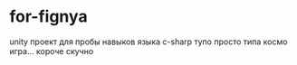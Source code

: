# for-fignya
unity проект для пробы навыков языка c-sharp тупо просто типа космо игра... короче скучно
